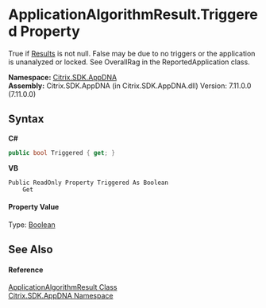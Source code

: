 # ApplicationAlgorithmResult.Triggered Property 
 

True if <a href="7231b666-52fd-9dbd-00fe-37df00db0a8a">Results</a> is not null. False may be due to no triggers or the application is unanalyzed or locked. See OverallRag in the ReportedApplication class.

**Namespace:**&nbsp;[Citrix.SDK.AppDNA](index.md)<br />**Assembly:**&nbsp;Citrix.SDK.AppDNA (in Citrix.SDK.AppDNA.dll) Version: 7.11.0.0 (7.11.0.0)

## Syntax

**C#**
```csharp
public bool Triggered { get; }
```

**VB**
```vbnet
Public ReadOnly Property Triggered As Boolean
	Get
```


#### Property Value
Type: <a href="http://msdn2.microsoft.com/en-us/library/a28wyd50" target="_blank">Boolean</a>

## See Also


#### Reference
<a href="ab7fa855-8fef-a95f-332f-69196709e022">ApplicationAlgorithmResult Class</a><br /><a href="fe2d265b-410b-8b11-1eb4-a790e0b062bf">Citrix.SDK.AppDNA Namespace</a><br />